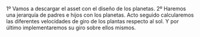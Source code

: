 1º Vamos a descargar el asset con el diseño de los planetas.
2º Haremos una jerarquía de padres e hijos con los planetas.
Acto seguido calcularemos las diferentes velocidades de giro de los plantas respecto al sol.
Y por último implementaremos su giro sobre ellos mismos.